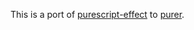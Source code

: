 This is a port of [purescript-effect](https://github.com/purescript/purescript-effect) to
[purer](https://github.com/jbedo/purer).
